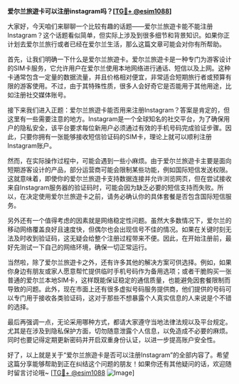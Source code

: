 **爱尔兰旅遊卡可以注册instagram吗？[[TG💪+ @esim1088](https://t.me/s/esim1088)]**

大家好，今天咱们来聊聊一个比较有趣的话题——爱尔兰旅遊卡能不能注册Instagram？这个话题看似简单，但实际上涉及到很多细节和背景知识。如果你正计划去爱尔兰旅行或者已经在爱尔兰生活，那么这篇文章可能会对你有所帮助。

首先，让我们明确一下什么是爱尔兰旅遊卡。爱尔兰旅遊卡是一种专门为游客设计的SIM卡服务，它允许用户在爱尔兰使用本地网络进行通话、短信以及上网。这种卡通常包含一定量的数据流量，并且价格相对便宜，非常适合短期旅行者或预算有限的游客使用。不过，由于其特殊性质，很多人会好奇它是否能用于其他用途，比如注册社交媒体账号。

接下来我们进入正题：爱尔兰旅遊卡能否用来注册Instagram？答案是肯定的，但这里有一些需要注意的地方。Instagram是一个全球知名的社交平台，为了确保用户的隐私安全，该平台要求每位新用户必须通过有效的手机号码完成验证步骤。因此，只要你拥有一张能够接收短信验证码的SIM卡，理论上就可以顺利注册Instagram账户。

然而，在实际操作过程中，可能会遇到一些小麻烦。由于爱尔兰旅遊卡主要是面向短期游客设计的产品，部分运营商可能会限制某些功能，例如国际短信发送权限。这就意味着，即使你的爱尔兰旅遊卡支持数据连接并允许浏览网页，但在尝试接收来自Instagram服务器的验证码时，可能会因为缺乏必要的短信支持而失败。所以，在决定使用爱尔兰旅遊卡之前，请务必确认你的具体套餐是否包含国际短信服务。

另外还有一个值得考虑的因素就是网络稳定性问题。虽然大多数情况下，爱尔兰的移动网络覆盖良好且速度快，但偶尔也会出现信号不佳的情况。如果在关键时刻无法及时收到验证码，这无疑会给整个注册过程带来不便。因此，在开始注册前，最好先测试一下自己的网络环境，确保一切正常运行。

当然啦，除了爱尔兰旅遊卡之外，还有许多其他的解决方案可供选择。例如，如果你身边有朋友或家人愿意帮忙提供临时手机号码作为备用选项；或者干脆购买一张普通的爱尔兰本地SIM卡，这样既能保证稳定的通信质量，也能避免因套餐限制而导致的问题。此外，现在市面上还有很多虚拟号码服务提供商，他们提供的号码可以专门用于接收各类验证码，这对于那些不想暴露个人真实信息的人来说是个不错的选择。

最后再强调一点，无论采用哪种方式，都请大家遵守当地法律法规以及平台规定。尤其是在涉及到隐私保护方面，切勿随意泄露个人信息，以免造成不必要的麻烦。同时也要记得定期更新密码并开启双重身份认证，以进一步提高账户安全性。

好了，以上就是关于“爱尔兰旅遊卡是否可以注册Instagram”的全部内容了。希望这篇分享能够帮助到正在纠结这个问题的朋友！如果你还有其他疑问的话，欢迎随时留言讨论哦~ [[TG💪+ @esim1088](https://t.me/s/esim1088) ![Image](https://i.postimg.cc/4NQfJmqS/Snipaste-2025-05-13-00-14-12.png)]